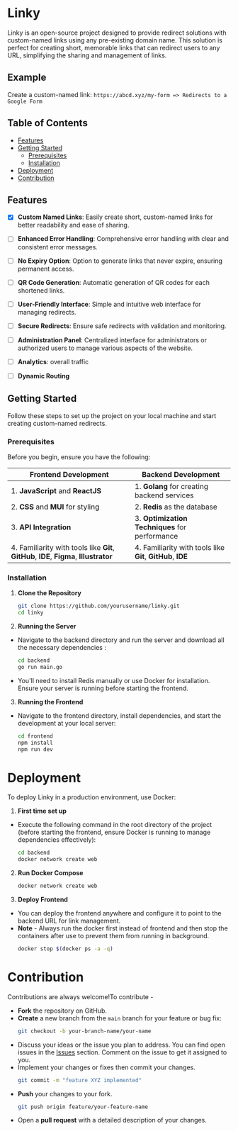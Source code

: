 # Linky

Linky is an open-source project designed to provide redirect solutions with custom-named links using any pre-existing domain name. This solution is perfect for creating short, memorable links that can redirect users to any URL, simplifying the sharing and management of links.

## Example

Create a custom-named link: `https://abcd.xyz/my-form => Redirects to a Google Form`

## Table of Contents

- [Features](#features)
- [Getting Started](#getting-started)
  - [Prerequisites](#prerequisites)
  - [Installation](#installation)
- [Deployment](#deployment)
- [Contribution](#contribution)

## Features

- [x]  **Custom Named Links**: Easily create short, custom-named links for better readability and ease of sharing.
- [ ]  **Enhanced Error Handling**: Comprehensive error handling with clear and consistent error messages.
- [ ]  **No Expiry Option**: Option to generate links that never expire, ensuring permanent access.
- [ ]  **QR Code Generation**: Automatic generation of QR codes for each shortened links.
- [ ]  **User-Friendly Interface**: Simple and intuitive web interface for managing redirects.
- [ ]  **Secure Redirects**: Ensure safe redirects with validation and monitoring.
- [ ]  **Administration Panel**: Centralized interface for administrators or authorized users to manage various aspects of the website.
- [ ]  **Analytics**: overall traffic
- [ ]  **Dynamic Routing**


## Getting Started
Follow these steps to set up the project on your local machine and start creating custom-named redirects.


### Prerequisites

Before you begin, ensure you have the following:

| Frontend Development                           | Backend Development                            |
|------------------------------------------------|------------------------------------------------|
| 1. **JavaScript** and **ReactJS**              | 1. **Golang** for creating backend services    |
| 2. **CSS** and **MUI** for styling             | 2. **Redis** as the database                   |
| 3. **API Integration**                         | 3. **Optimization Techniques** for performance |
| 4. Familiarity with tools like **Git**, **GitHub**, **IDE**, **Figma**, **Illustrator** | 4. Familiarity with tools like **Git**, **GitHub**, **IDE** |

### Installation

1. **Clone the Repository**
   ```bash
   git clone https://github.com/yourusername/linky.git
   cd linky
2. **Running the Server**
- Navigate to the backend directory and run the server and download all the necessary dependencies :
    ```bash
    cd backend
    go run main.go
- You'll need to install Redis manually or use Docker for installation. Ensure your server is running before starting the frontend.
3. **Running the Frontend**
- Navigate to the frontend directory, install dependencies, and start the development at your local server:
  ```bash
  cd frontend
  npm install
  npm run dev


# Deployment

To deploy Linky in a production environment, use Docker:
1. **First time set up**
- Execute the following command in the root directory of the project (before starting the frontend, ensure Docker is running to manage dependencies effectively): 
  ```bash
  cd backend
  docker network create web
  
2. **Run Docker Compose**     
     ```bash
   docker network create web  
 
3. **Deploy Frontend**
- You can deploy the frontend anywhere and configure it to point to the backend URL for link management.
- **Note** - Always run the docker first instead of frontend and then stop the containers after use to prevent them from running in background.
   ```bash
   docker stop $(docker ps -a -q)          

# Contribution

Contributions are always welcome!To contribute -
- **Fork** the repository on GitHub.
- **Create** a new branch from the `main` branch for your feature or bug fix:
   ```bash
   git checkout -b your-branch-name/your-name
- Discuss your ideas or the issue you plan to address. You can find open issues in the [Issues](https://github.com/MicrosoftStudentChapter/Linky/issues) section. Comment on the issue to get it assigned to you.
- Implement your changes or fixes then commit your changes.
  ```bash
  git commit -m "feature XYZ implemented"
- **Push** your changes to your fork.
    ```bash
    git push origin feature/your-feature-name
- Open a **pull request** with a detailed description of your changes.
